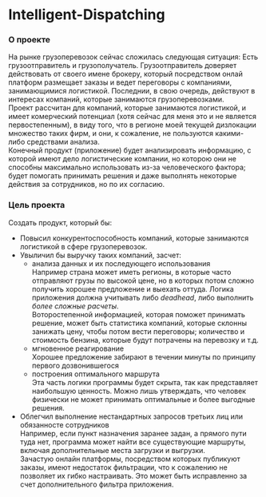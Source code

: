 # Intelligent-Dispatching
### О проекте
На рынке грузоперевозок сейчас сложилась следующая ситуация: Есть грузоотправитель и грузополучатель. Грузоотправитель доверяет действовать от своего имене брокеру, который посредством онлай платформ размещает заказы и ведет переговоры с компаниями, занимающимися логистикой. Последнии, в свою очередь, действуют в интересах компаний, которые занимаются грузоперевозками.  
Проект рассчитан для компаний, которые занимаются логистикой, и имеет комерческий потенциал (хотя сейчас для меня это и не является первостепенным), в виду того, что в регионе моей текущей дизлокации множество таких фирм, и они, к сожаление, не пользуются какими-либо средствами анализа.  
Конечный продукт (приложение) будет анализировать информацию, с которой имеют дело логистические компании, но которою они не способны максимально использовать из-за человеческого фактора; будет помогать принимать решения и даже выполнять некоторые действия за сотрудников, но по их согласию.

### Цель проекта
Создать продукт, который бы:
* Повысил конкурентоспособность компаний, которые занимаются логистикой в сфере грузоперевозок.
* Увыличил бы выручку таких компаний, засчет: 
  * анализа данных и их последующего использования  
  Например страна может иметь регионы, в которые часто отправляют грузы по высокой цене, но в которых потом сложно получить хорошее предложение и выехать оттуда. Логика приложения должна учитывать либо *deadhead*, либо выполнить *более сложные расчеты*.  
  Воторостепенной информацией, которая поможет принимать решение, может быть статистика компаний, которые склонны занижать цену, чтобы потом вести переговоры; количество и стоимость бензина, которые будут потрачены на перевозку и т.д.
  * мгновенное реагирование  
  Хорошее предложение забирают в течении минуты по принципу первого дозвонившегося
  * построения оптимального маршрута  
  Эта часть логики программы будет скрыта, так как представляет наибольшую ценность. Можно лишь утверждать, что человек физически не может принимать оптимальные и более выгодные решения.
* Облегчил выполнение нестандартных запросов третьих лиц или обязанносте сотрудников  
Например, если пункт назначения заранее задан, а прямого пути туда нет, программа может найти все существующие маршруты, включая дополнительные места загрузки и выгрузки.  
Зачастую онлайн платформы, посредством которых публикуют заказы, имеют недостаток фильтрации, что к сожалению не позволяет их гибко настраивать. Это может быть исправленно за счет дополнительного фильтра приложения.


